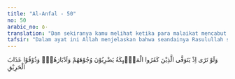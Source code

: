 ```yaml
---
title: "Al-Anfal - 50"
no: 50
arabic_no: ٥٠
translation: "Dan sekiranya kamu melihat ketika para malaikat mencabut nyawa orang-orang yang kafir sambil memukul wajah dan punggung mereka (dan berkata), “Rasakanlah olehmu siksa neraka yang membakar.”"
tafsir: "Dalam ayat ini Allah menjelaskan bahwa seandainya Rasulullah saw melihat dengan mata kepala sendiri keadaan orang-orang kafir Quraisy ketika dicabut nyawanya oleh para malaikat, sambil memukul muka dan belakangnya, tentulah Rasulullah akan merasa ngeri melihat azab itu. Di samping azab-azab yang dirasakan oleh tubuhnya, mereka menderita kesakitan pula karena hardikan dari malaikat yang berkata, \"Rasakanlah olehmu siksa neraka yang membakar.\" Sebenarnya apa yang diterangkan Allah pada ayat ini adalah persoalan yang termasuk perkara gaib, manusia tidak dapat melihat dan menyaksikan azab itu. Seandainya mereka dapat melihat, tentulah mereka akan menyaksikan suatu kejadian yang dahsyat, sehingga dapat menjadikan orang kafir lari dari kekafirannya, dan orang-orang zalim berhenti dari kezalimannya karena takut akibat-akibatnya. Menurut suatu riwayat, maksud ayat ini ialah: kaum Muslimin memukul mereka dari depan, sedang para malaikat memukul mereka dari belakang ketika Perang Badar. Hal ini menunjukkan mukjizat Nabi dalam menghadapi tentara Quraisy yang cukup besar."
---
```

وَلَوْ تَرٰٓى اِذْ يَتَوَفَّى الَّذِيْنَ كَفَرُوا الْمَلٰۤىِٕكَةُ يَضْرِبُوْنَ وُجُوْهَهُمْ وَاَدْبَارَهُمْۚ وَذُوْقُوْا عَذَابَ الْحَرِيْقِ